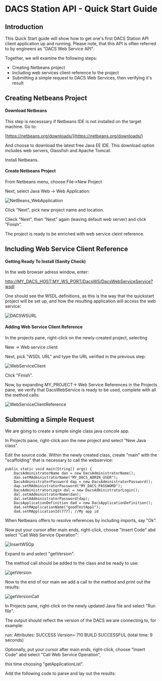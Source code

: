 # DACS Station API - Quick Start Guide


## Introduction

This Quick Start guide will show how to get one's first DACS Station API client application up and running.  Please note, that this API is often referred to by engineers as "DACS Web Service API".    

Together, we will examine the following steps: 

* Creating Netbeans project
* Including web services client reference to the project
* Submitting a simple request to DACS Web Services, then verifying it's result  

## Creating Netbeans Project


#### Download Netbeans

This step is necesssary if Netbeans IDE is not installed on the target machine.
Go to:

[https://netbeans.org/downloads/](https://netbeans.org/downloads/)

And choose to download the latest free Java EE IDE.  This download option includes web servers, Glassfish and Apache Tomcat.

Install Netbeans.

#### Create Netbeans Project

From Netbeans menu, choose File->New Project

Next, select Java Web -> Web Application:

![NetBeans_WebApplication](https://github.com/TR-API-Samples/DACSStationAPI/blob/master/NetBeans_WebApplication.gif)

Click "Next", pick new project name and location.

Clieck "Next", then "Next" again (leaving default web server) and click "Finish".

The project is ready to be enriched with web service cleint reference.

## Including Web Service Client Reference

#### Getting Ready To Install (Sanity Check)

In the web browser adress window, enter:

[http://MY_DACS_HOST:MY_WS_PORT/DacsWS/DacsWebServiceService?wsdl](http://MY_DACS_HOST:MY_WS_PORT/DacsWS/DacsWebServiceService?wsdl)

One should see the WSDL definitions, as this is the way that the quickstart project will be set up, and how the resulting application will access the web service:

![DACSWSURL](https://github.com/TR-API-Samples/Quickstart.DACSStationAPI/blob/master/DACSWSURL.gif)

#### Adding Web Service Client Reference

In the projects pane, right-click on the newly-created project, selecting

New -> Web service client

Next, pick "WSDL URL" and type the URL verified in the previous step:

![WebServiceClient](https://github.com/TR-API-Samples/DACSStationAPI/blob/master/WebServiceClient.gif)

Click "Finish".

Now, by expanding MY_PROJECT-> Web Service References in the Projects pane, we verify that DacsWebService is ready to be used,
complete with all the method calls:

![WebServiceClientReference](https://github.com/TR-API-Samples/DACSStationAPI/blob/master/Web%20ServiceClientReference.gif)

## Submitting a Simple Request

We are going to create a simple single class java concole app. 

In Projects pane, right-click aon the new project and select "New Java class".

Edit the source code.  Within the newly created class, create "main" with the "scaffolding" that is necessary to call the webservice:

    public static void main(String[] args) { 
        DacsAdministratorName dan = new DacsAdministratorName();
        dan.setMAdministratorName("MY_DACS_ADMIN_USER");
        DacsAdministratorPassword dap = new DacsAdministratorPassword();
        dap.setMAdministratorPassword("MY_DACS_PASSWORD");
        DacsAdministratorLogin dal = new DacsAdministratorLogin();
        dal.setAAdministratorName(dan);
        dal.setAAdministratorPassword(dap);
        DacsApplicationDefinition dad = new DacsApplicationDefinition();
        dad.setMApplicationName("goodTestApp1");
        dad.setMApplicationId(777); //My app id

When Netbeans offers to resolve references by including imports, say "Ok".

Now put your cursor after main ends, right-click, choose "Insert Code" abd select "Call Web Service Operation":

![InsertWSOp](https://github.com/TR-API-Samples/DACSStationAPI/blob/master/InsertWSOp.gif)

Expand to and select "getVersion".

The method call should be added to the class and be ready to use:

![getVersion](https://github.com/TR-API-Samples/DACSStationAPI/blob/master/getVersion.gif)

Now to the end of our main we add a call to the method and print out the results:

![getVersionCall](https://github.com/TR-API-Samples/DACSStationAPI/blob/master/getVersionCall.gif)

In Projects pane, right-click on the newly updated Java file and select "Run file".

The output should reflect the version of the DACS we are connecting to, for example:

run:
Attributes: SUCCESS Version= 710
BUILD SUCCESSFUL (total time: 9 seconds)


Optionally, put your cursor after main ends, right-click, choose "Insert Code" abd select "Call Web Service Operation",

this time choosing "getApplicationList".



Add the following code to parse and lay out the results:

